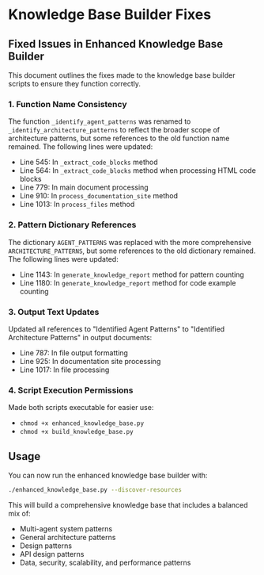 # Knowledge Base Builder Fixes

## Fixed Issues in Enhanced Knowledge Base Builder

This document outlines the fixes made to the knowledge base builder scripts to ensure they function correctly.

### 1. Function Name Consistency

The function `_identify_agent_patterns` was renamed to `_identify_architecture_patterns` to reflect the broader scope of architecture patterns, but some references to the old function name remained. The following lines were updated:

- Line 545: In `_extract_code_blocks` method
- Line 564: In `_extract_code_blocks` method when processing HTML code blocks
- Line 779: In main document processing
- Line 910: In `process_documentation_site` method
- Line 1013: In `process_files` method

### 2. Pattern Dictionary References

The dictionary `AGENT_PATTERNS` was replaced with the more comprehensive `ARCHITECTURE_PATTERNS`, but some references to the old dictionary remained. The following lines were updated:

- Line 1143: In `generate_knowledge_report` method for pattern counting
- Line 1180: In `generate_knowledge_report` method for code example counting

### 3. Output Text Updates

Updated all references to "Identified Agent Patterns" to "Identified Architecture Patterns" in output documents:

- Line 787: In file output formatting
- Line 925: In documentation site processing
- Line 1017: In file processing

### 4. Script Execution Permissions

Made both scripts executable for easier use:

- `chmod +x enhanced_knowledge_base.py`
- `chmod +x build_knowledge_base.py`

## Usage

You can now run the enhanced knowledge base builder with:

```bash
./enhanced_knowledge_base.py --discover-resources
```

This will build a comprehensive knowledge base that includes a balanced mix of:
- Multi-agent system patterns
- General architecture patterns
- Design patterns
- API design patterns
- Data, security, scalability, and performance patterns